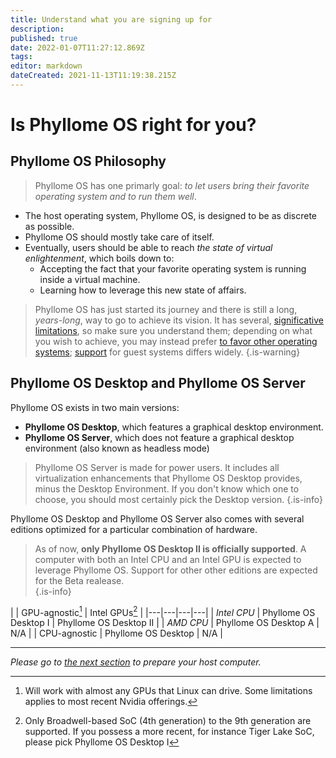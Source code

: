 ```yaml
---
title: Understand what you are signing up for
description: 
published: true
date: 2022-01-07T11:27:12.869Z
tags: 
editor: markdown
dateCreated: 2021-11-13T11:19:38.215Z
---
```


# Is Phyllome OS right for you?

## Phyllome OS Philosophy

> Phyllome OS has one primarly goal: *to let users bring their favorite operating system and to run them well*.

* The host operating system, Phyllome OS, is designed to be as discrete as possible.
* Phyllome OS should mostly take care of itself. 
* Eventually, users should be able to reach *the state of virtual enlightenment*, which boils down to:
	* Accepting the fact that your favorite operating system is running inside a virtual machine.
  * Learning how to leverage this new state of affairs.

> Phyllome OS has just started its journey and there is still a long, *years-long*, way to go to achieve its vision. 
It has several, [significative limitations](/phyllomeos/cons-and-pros), so make sure you understand them; depending on what you wish to achieve, you may instead prefer [to favor other operating systems](https://wiki.phyllo.me/en/phyllomeos/comparaison); [support](/virt#guests) for guest systems differs widely. 
{.is-warning}

## Phyllome OS Desktop and Phyllome OS Server 

Phyllome OS exists in two main versions: 

* **Phyllome OS Desktop**, which features a graphical desktop environment. 
* **Phyllome OS Server**, which does not feature a graphical desktop environment (also known as headless mode)

> Phyllome OS Server is made for power users. It includes all virtualization enhancements that Phyllome OS Desktop provides, minus the Desktop Environment. If you don't know which one to choose, you should most certainly pick the Desktop version. 
{.is-info}

Phyllome OS Desktop and Phyllome OS Server also comes with several editions optimized for a particular combination of hardware.

> As of now, **only Phyllome OS Desktop II is officially supported**. A computer with both an Intel CPU and an Intel GPU is expected to leverage Phyllome OS. Support for other other editions are expected for the Beta realease.  
{.is-info}

|  | GPU-agnostic[^1] | Intel GPUs[^2] |
|---|---|---|---|
| *Intel CPU* | Phyllome OS Desktop I | Phyllome OS Desktop II | 
| *AMD CPU* | Phyllome OS Desktop A | N/A  |
| CPU-agnostic | Phyllome OS Desktop | N/A  |

[^1]: Will work with almost any GPUs that Linux can drive. Some limitations applies to most recent Nvidia offerings.
[^2]: Only Broadwell-based SoC (4th generation) to the 9th generation are supported. If you possess a more recent, for instance Tiger Lake SoC, please pick Phyllome OS Desktop I

---

*Please go to [the next section](/deploy/prepare) to prepare your host computer.*

